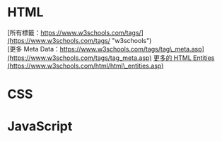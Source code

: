 # HTML

[所有標籤：https://www.w3schools.com/tags/](https://www.w3schools.com/tags/ "w3schools")  
[更多 Meta Data：https://www.w3schools.com/tags/tag\_meta.asp](https://www.w3schools.com/tags/tag_meta.asp)
[更多的 HTML Entities (https://www.w3schools.com/html/html\_entities.asp)](https://www.w3schools.com/html/html_entities.asp)



# CSS

# JavaScript



